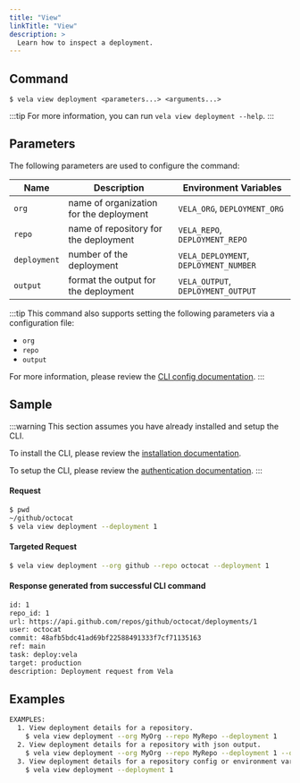 ```yaml
---
title: "View"
linkTitle: "View"
description: >
  Learn how to inspect a deployment.
---
```


## Command

```
$ vela view deployment <parameters...> <arguments...>
```

:::tip
For more information, you can run `vela view deployment --help`.
:::

## Parameters

The following parameters are used to configure the command:

| Name         | Description                             | Environment Variables                  |
| ------------ | --------------------------------------- | -------------------------------------- |
| `org`        | name of organization for the deployment | `VELA_ORG`, `DEPLOYMENT_ORG`           |
| `repo`       | name of repository for the deployment   | `VELA_REPO`, `DEPLOYMENT_REPO`         |
| `deployment` | number of the deployment                | `VELA_DEPLOYMENT`, `DEPLOYMENT_NUMBER` |
| `output`     | format the output for the deployment    | `VELA_OUTPUT`, `DEPLOYMENT_OUTPUT`     |

:::tip
This command also supports setting the following parameters via a configuration file:

- `org`
- `repo`
- `output`

For more information, please review the [CLI config documentation](/docs/reference/cli/config/config.md).
:::

## Sample

:::warning
This section assumes you have already installed and setup the CLI.

To install the CLI, please review the [installation documentation](/docs/reference/cli/install.md).

To setup the CLI, please review the [authentication documentation](/docs/reference/cli/authentication.md).
:::

#### Request

```sh
$ pwd
~/github/octocat
$ vela view deployment --deployment 1
```

#### Targeted Request

```sh
$ vela view deployment --org github --repo octocat --deployment 1
```

#### Response generated from successful CLI command
```sh
id: 1
repo_id: 1
url: https://api.github.com/repos/github/octocat/deployments/1
user: octocat
commit: 48afb5bdc41ad69bf22588491333f7cf71135163
ref: main
task: deploy:vela
target: production
description: Deployment request from Vela
```

## Examples

```sh
EXAMPLES:
  1. View deployment details for a repository.
    $ vela view deployment --org MyOrg --repo MyRepo --deployment 1
  2. View deployment details for a repository with json output.
    $ vela view deployment --org MyOrg --repo MyRepo --deployment 1 --output json
  3. View deployment details for a repository config or environment variables are set.
    $ vela view deployment --deployment 1
```